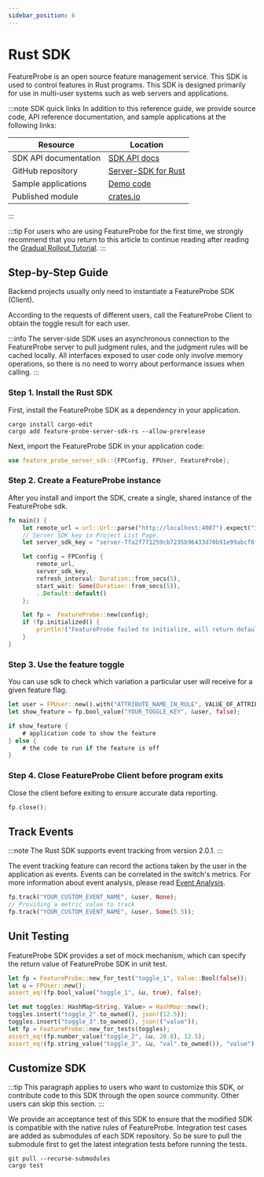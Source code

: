 ```yaml
---
sidebar_position: 6
---
```


# Rust SDK

FeatureProbe is an open source feature management service. This SDK is used to control features in Rust programs. This SDK is designed primarily for use in multi-user systems such as web servers and applications.

:::note SDK quick links
In addition to this reference guide, we provide source code, API reference documentation, and sample applications at the following links:

| **Resource**  | **Location**                                                 |
| ------------- | ------------------------------------------------------------ |
| SDK API documentation  | [ SDK API docs](https://docs.rs/feature-probe-server-sdk/latest/feature_probe_server_sdk/) |
| GitHub repository | [Server-SDK for Rust](https://github.com/FeatureProbe/server-sdk-rust) |
| Sample applications      | [Demo code](https://github.com/FeatureProbe/server-sdk-rust/blob/main/examples/demo.rs) |
| Published module    | [crates.io](https://crates.io/crates/feature-probe-server-sdk) |

:::

:::tip
For users who are using FeatureProbe for the first time, we strongly recommend that you return to this article to continue reading after reading the [Gradual Rollout Tutorial](../../tutorials/rollout_tutorial/).
:::

## Step-by-Step Guide

Backend projects usually only need to instantiate a FeatureProbe SDK (Client).

According to the requests of different users, call the FeatureProbe Client to obtain the toggle result for each user.

:::info
The server-side SDK uses an asynchronous connection to the FeatureProbe server to pull judgment rules, and the judgment rules will be cached locally. All interfaces exposed to user code only involve memory operations, so there is no need to worry about performance issues when calling.
:::

### Step 1. Install the Rust SDK

First, install the FeatureProbe SDK as a dependency in your application.

```shell
cargo install cargo-edit
cargo add feature-probe-server-sdk-rs --allow-prerelease
```

Next, import the FeatureProbe SDK in your application code:

```rust
use feature_probe_server_sdk::{FPConfig, FPUser, FeatureProbe};
```

### Step 2. Create a FeatureProbe instance

After you install and import the SDK, create a single, shared instance of the FeatureProbe sdk.

```rust
fn main() {
    let remote_url = url::Url::parse("http://localhost:4007").expect("invalid url");
    // Server SDK key in Project List Page.
    let server_sdk_key = "server-7fa2f771259cb7235b96433d70b91e99abcf6ff8".to_owned();

    let config = FPConfig {
        remote_url,
        server_sdk_key,
        refresh_interval: Duration::from_secs(5),
        start_wait: Some(Duration::from_secs(5)),
        ..Default::default()
    };

    let fp =  FeatureProbe::new(config);
    if !fp.initialized() {
        println!("FeatureProbe failed to initialize, will return default value");
    }
}
```

### Step 3. Use the feature toggle

You can use sdk to check which variation a particular user will receive for a given feature flag.

```rust
let user = FPUser::new().with("ATTRIBUTE_NAME_IN_RULE", VALUE_OF_ATTRIBUTE);
let show_feature = fp.bool_value("YOUR_TOGGLE_KEY", &user, false);

if show_feature {
    # application code to show the feature
} else {
    # the code to run if the feature is off
}
```

### Step 4. Close FeatureProbe Client before program exits

Close the client before exiting to ensure accurate data reporting.

```rust
fp.close();
```

## Track Events

:::note
The Rust SDK supports event tracking from version 2.0.1.
:::

The event tracking feature can record the actions taken by the user in the application as events.
Events can be correlated in the switch's metrics. For more information about event analysis, please read [Event Analysis](../../tutorials/analysis).
```rust
fp.track("YOUR_CUSTOM_EVENT_NAME", &user, None);
// Providing a metric value to track
fp.track("YOUR_CUSTOM_EVENT_NAME", &user, Some(5.5));
```

## Unit Testing

FeatureProbe SDK provides a set of mock mechanism, which can specify the return value of FeatureProbe SDK in unit test.

```rust
let fp = FeatureProbe::new_for_test("toggle_1", Value::Bool(false));
let u = FPUser::new();
assert_eq!(fp.bool_value("toggle_1", &u, true), false);

let mut toggles: HashMap<String, Value> = HashMap::new();
toggles.insert("toggle_2".to_owned(), json!(12.5));
toggles.insert("toggle_3".to_owned(), json!("value"));
let fp = FeatureProbe::new_for_tests(toggles);
assert_eq!(fp.number_value("toggle_2", &u, 20.0), 12.5);
assert_eq!(fp.string_value("toggle_3", &u, "val".to_owned()), "value");
```

## Customize SDK

:::tip
This paragraph applies to users who want to customize this SDK, or contribute code to this SDK through the open source community. Other users can skip this section.
:::

We provide an acceptance test of this SDK to ensure that the modified SDK is compatible with the native rules of FeatureProbe.
Integration test cases are added as submodules of each SDK repository. So be sure to pull the submodule first to get the latest integration tests before running the tests.

```shell
git pull --recurse-submodules
cargo test
```
